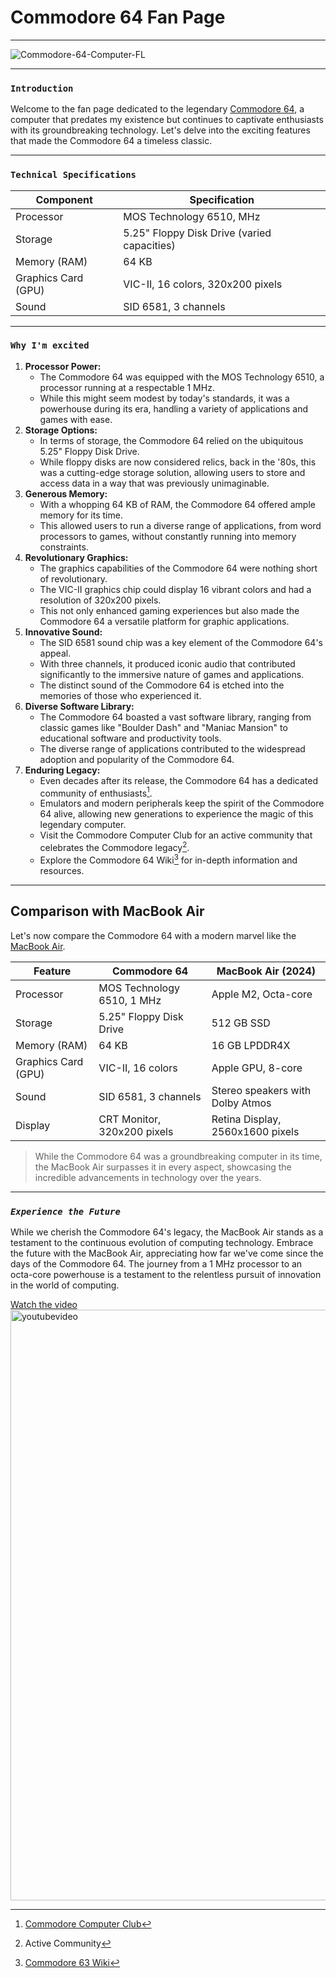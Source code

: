 # Commodore 64 Fan Page

***

![Commodore-64-Computer-FL](https://github.com/SakurakoMitsui/classic-computer-stan/assets/112539110/3ed50f87-f830-4469-80c4-2355b060a1ef)

***

### `Introduction`
Welcome to the fan page dedicated to the legendary [Commodore 64](https://en.wikipedia.org/wiki/Commodore_64), a computer that predates my existence but continues to captivate enthusiasts with its groundbreaking technology. Let's delve into the exciting features that made the Commodore 64 a timeless classic.

***

### `Technical Specifications`
| __Component__        | __Specification__      |
| ------------- |-------------|
| Processor     | MOS Technology 6510, MHz | 
| Storage      | 5.25" Floppy Disk Drive (varied capacities)    |   
| Memory (RAM) | 64 KB      | 
| Graphics Card (GPU) | VIC-II, 16 colors, 320x200 pixels |
| Sound | SID 6581, 3 channels |

***

### `Why I'm excited`
1. __Processor Power:__
   - The Commodore 64 was equipped with the MOS Technology 6510, a processor running at a respectable 1 MHz.
   - While this might seem modest by today's standards, it was a powerhouse during its era, handling a variety of applications and games with ease.
2. __Storage Options:__ 
   - In terms of storage, the Commodore 64 relied on the ubiquitous 5.25" Floppy Disk Drive.
   - While floppy disks are now considered relics, back in the '80s, this was a cutting-edge storage solution, allowing users to store and access data in a way that was previously unimaginable.
3. __Generous Memory:__
   - With a whopping 64 KB of RAM, the Commodore 64 offered ample memory for its time.
   - This allowed users to run a diverse range of applications, from word processors to games, without constantly running into memory constraints.
4. __Revolutionary Graphics:__ 
   - The graphics capabilities of the Commodore 64 were nothing short of revolutionary.
   - The VIC-II graphics chip could display 16 vibrant colors and had a resolution of 320x200 pixels.
   - This not only enhanced gaming experiences but also made the Commodore 64 a versatile platform for graphic applications.
5. __Innovative Sound:__
   - The SID 6581 sound chip was a key element of the Commodore 64's appeal.
   - With three channels, it produced iconic audio that contributed significantly to the immersive nature of games and applications.
   - The distinct sound of the Commodore 64 is etched into the memories of those who experienced it.
6. __Diverse Software Library:__
   - The Commodore 64 boasted a vast software library, ranging from classic games like "Boulder Dash" and "Maniac Mansion" to educational software and productivity tools.
   - The diverse range of applications contributed to the widespread adoption and popularity of the Commodore 64.
7. __Enduring Legacy:__
   - Even decades after its release, the Commodore 64 has a dedicated community of enthusiasts[^1].
   - Emulators and modern peripherals keep the spirit of the Commodore 64 alive, allowing new generations to experience the magic of this legendary computer.
   - Visit the Commodore Computer Club for an active community that celebrates the Commodore legacy[^2].
   - Explore the Commodore 64 Wiki[^3] for in-depth information and resources.

***

## Comparison with MacBook Air
Let's now compare the Commodore 64 with a modern marvel like the [MacBook Air](https://www.apple.com/jo/macbook-air/).

| Feature | Commodore 64 | MacBook Air (2024) |
|-----------|---------------|------------------|
| Processor | MOS Technology 6510, 1 MHz | Apple M2, Octa-core |
| Storage | 5.25" Floppy Disk Drive | 512 GB SSD |
| Memory (RAM) | 64 KB | 16 GB LPDDR4X |
| Graphics Card (GPU) | VIC-II, 16 colors | Apple GPU, 8-core |
| Sound | SID 6581, 3 channels | Stereo speakers with Dolby Atmos |
| Display | CRT Monitor, 320x200 pixels | Retina Display, 2560x1600 pixels |

>While the Commodore 64 was a groundbreaking computer in its time, the MacBook Air surpasses it in every aspect, showcasing the incredible advancements in technology over the years.

***

### _`Experience the Future`_
While we cherish the Commodore 64's legacy, the MacBook Air stands as a testament to the continuous evolution of computing technology. Embrace the future with the MacBook Air, appreciating how far we've come since the days of the Commodore 64. The journey from a 1 MHz processor to an octa-core powerhouse is a testament to the relentless pursuit of innovation in the world of computing.

[Watch the video<img width="945" alt="youtubevideo" src="https://github.com/SakurakoMitsui/classic-computer-stan/assets/112539110/9c6c8487-668b-4c63-ad00-f5c7aaf61ea2">](https://youtu.be/aUD1L6HNPVI?feature=shared)


 [^1]:[Commodore Computer Club](https://www.commodore.ca/)
 [^2]:Active Community
 [^3]:[Commodore 63 Wiki](https://www.c64-wiki.com/)

